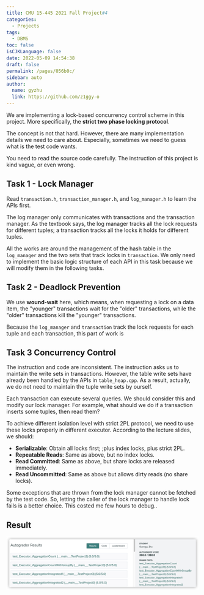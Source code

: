 ```yaml
---
title: CMU 15-445 2021 Fall Project#4
categories: 
  - Projects
tags: 
  - DBMS
toc: false
isCJKLanguage: false
date: 2022-05-09 14:54:38
draft: false
permalink: /pages/056b0c/
sidebar: auto
author: 
  name: gyzhu
  link: https://github.com/z1ggy-o
---
```


We are implementing a lock-based concurrency control scheme in this project. More specifically, the **strict two phase locking protocol**.

The concept is not that hard. However, there are many implementation details we need to care about. Especially, sometimes we need to guess what is the test code wants.

You need to read the source code carefully. The instruction of this project is kind vague, or even wrong.

## Task 1 - Lock Manager

Read `transaction.h`, `transaction_manager.h`, and `log_manager.h` to learn the APIs first.

The log manager only communicates with transactions and the transaction manager. As the textbook says, the log manager tracks all the lock requests for different tuples; a transaction tracks all the locks it holds for different tuples.

All the works are around the management of the hash table in the `log_manager` and the two sets that track locks in `transaction`. We only need to implement the basic logic structure of each API in this task because we will modify them in the following tasks.

## Task 2 - Deadlock Prevention

We use **wound-wait** here, which means, when requesting a lock on a data item, the "younger" transactions wait for the "older" transactions, while the "older" transactions kill the "younger" transactions.

Because the `log_manager` and `transaction` track the lock requests for each tuple and each transaction, this part of work is

## Task 3 Concurrency Control

The instruction and code are inconsistent. The instruction asks us to maintain the write sets in transactions. However, the table write sets have already been handled by the APIs in `table_heap.cpp`.  As a result, actually, we do not need to maintain the tuple write sets by ourself.

Each transaction can execute several queries. We should consider this and modify our lock manager. For example, what should we do if a transaction inserts some tuples, then read them?

To achieve different isolation level with strict 2PL protocol, we need to use these locks properly in different executor. According to the lecture slides, we should:

+ **Serializable**: Obtain all locks first; ;plus index locks, plus strict 2PL.
+ **Repeatable Reads**: Same as above, but no index locks.
+ **Read Committed**: Same as above, but share locks are released immediately.
+ **Read Uncommitted**: Same as above but allows dirty reads (no share locks).

Some exceptions that are thrown from the lock manager cannot be fetched by the test code. So, letting the caller of the lock manager to handle lock fails is a better choice. This costed me few hours to debug..

## Result
![image.png](https://raw.githubusercontent.com/z1ggy-o/static_resources/main/img/cmu15445-project03-grades.png)
